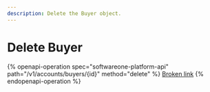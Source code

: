 ```yaml
---
description: Delete the Buyer object.
---
```


# Delete Buyer

{% openapi-operation spec="softwareone-platform-api" path="/v1/accounts/buyers/{id}" method="delete" %}
[Broken link](broken-reference)
{% endopenapi-operation %}
